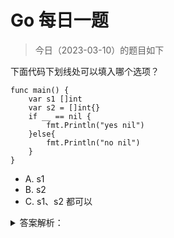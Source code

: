 # Go 每日一题

> 今日（2023-03-10）的题目如下

下面代码下划线处可以填入哪个选项？

```golang
func main() {
	var s1 []int
	var s2 = []int{}
	if __ == nil {
		fmt.Println("yes nil")
	}else{
		fmt.Println("no nil")
	}
}
```

- A. s1
- B. s2
- C. s1、s2 都可以

<details>
<summary>答案解析：</summary>
<div>

参考答案及解析：A。

知识点：nil 切片和空切片。nil 切片和 nil 相等，一般用来表示一个不存在的切片；空切片和 nil 不相等，表示一个空的集合。

---

### 3楼

为什么不是都可以，题目仅仅是可以填入，并没有说要走第一个分支

### 4楼

3 楼正解。都可以填， s2 == nil 返回的是 false, s1 == nil 返回的是 true


</div>
</details>
